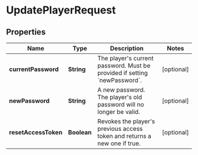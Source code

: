 

# UpdatePlayerRequest

## Properties

Name | Type | Description | Notes
------------ | ------------- | ------------- | -------------
**currentPassword** | **String** | The player&#39;s current password. Must be provided if setting &#x60;newPassword&#x60;. |  [optional]
**newPassword** | **String** | A new password. The player&#39;s old password will no longer be valid. |  [optional]
**resetAccessToken** | **Boolean** | Revokes the player&#39;s previous access token and returns a new one if true. |  [optional]




